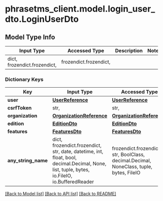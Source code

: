 # phrasetms_client.model.login_user_dto.LoginUserDto

## Model Type Info

| Input Type                   | Accessed Type          | Description | Notes |
| ---------------------------- | ---------------------- | ----------- | ----- |
| dict, frozendict.frozendict, | frozendict.frozendict, |             |

### Dictionary Keys

| Key                 | Input Type                                                                                                                                  | Accessed Type                                                                           | Description                                                        | Notes      |
| ------------------- | ------------------------------------------------------------------------------------------------------------------------------------------- | --------------------------------------------------------------------------------------- | ------------------------------------------------------------------ | ---------- |
| **user**            | [**UserReference**](UserReference.md)                                                                                                       | [**UserReference**](UserReference.md)                                                   |                                                                    | [optional] |
| **csrfToken**       | str,                                                                                                                                        | str,                                                                                    |                                                                    | [optional] |
| **organization**    | [**OrganizationReference**](OrganizationReference.md)                                                                                       | [**OrganizationReference**](OrganizationReference.md)                                   |                                                                    | [optional] |
| **edition**         | [**EditionDto**](EditionDto.md)                                                                                                             | [**EditionDto**](EditionDto.md)                                                         |                                                                    | [optional] |
| **features**        | [**FeaturesDto**](FeaturesDto.md)                                                                                                           | [**FeaturesDto**](FeaturesDto.md)                                                       |                                                                    | [optional] |
| **any_string_name** | dict, frozendict.frozendict, str, date, datetime, int, float, bool, decimal.Decimal, None, list, tuple, bytes, io.FileIO, io.BufferedReader | frozendict.frozendict, str, BoolClass, decimal.Decimal, NoneClass, tuple, bytes, FileIO | any string name can be used but the value must be the correct type | [optional] |

[[Back to Model list]](../../README.md#documentation-for-models) [[Back to API list]](../../README.md#documentation-for-api-endpoints) [[Back to README]](../../README.md)
